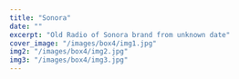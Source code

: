 ```yaml
---
title: "Sonora"
date: ""
excerpt: "Old Radio of Sonora brand from unknown date"
cover_image: "/images/box4/img1.jpg"
img2: "/images/box4/img2.jpg"
img3: "/images/box4/img3.jpg"
---
```


